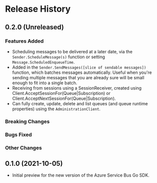 # Release History

## 0.2.0 (Unreleased)

### Features Added

- Scheduling messages to be delivered at a later date, via the `Sender.ScheduleMessage(s)` function or 
  setting `Message.ScheduledEnqueueTime`.
- Added in the `Sender.SendMessages([slice of sendable messages])` function, which batches messages 
  automatically. Useful when you're sending multiple messages that you are already sure will be small
  enough to fit into a single batch.
- Receiving from sessions using a SessionReceiver, created using Client.AcceptSessionFor(Queue|Subscription)
  or Client.AcceptNextSessionFor(Queue|Subscription).
- Can fully create, update, delete and list queues (and queue runtime properties) using the `AdministrationClient`.

### Breaking Changes

### Bugs Fixed

### Other Changes

## 0.1.0 (2021-10-05)

- Initial preview for the new version of the Azure Service Bus Go SDK. 
